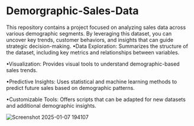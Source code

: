 # Demorgraphic-Sales-Data
This repository contains a project focused on analyzing sales data across various demographic segments. By leveraging this dataset, you can uncover key trends, customer behaviors, and insights that can guide strategic decision-making.
•Data Exploration: Summarizes the structure of the dataset, including key metrics and relationships between variables.

•Visualization: Provides visual tools to understand demographic-based sales trends.

•Predictive Insights: Uses statistical and machine learning methods to predict future sales based on demographic patterns.

•Customizable Tools: Offers scripts that can be adapted for new datasets and additional demographic insights.

![Screenshot 2025-01-07 194107](https://github.com/user-attachments/assets/897fb17a-954a-4303-9540-cacfa6ab4823)
